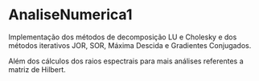 # AnaliseNumerica1

Implementação dos métodos de decomposição LU e Cholesky e dos métodos iterativos JOR, SOR, Máxima Descida e Gradientes Conjugados.

Além dos cálculos dos raios espectrais para mais análises referentes a matriz de Hilbert.
